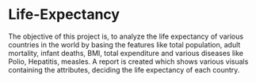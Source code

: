 # Life-Expectancy
The objective of this project is, to analyze the life expectancy of various countries in the world by basing the
features like total population, adult mortality, infant deaths, BMI, total expenditure and various diseases like
Polio, Hepatitis, measles.
A report is created which shows various visuals containing the attributes, deciding the life expectancy of each country.
